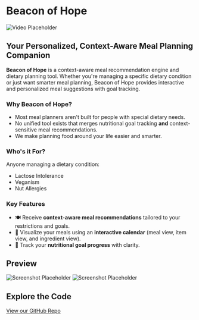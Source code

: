 # Beacon of Hope

![Video Placeholder](https://via.placeholder.com/800x450.png?text=Demo+Video+Coming+Soon)

## Your Personalized, Context-Aware Meal Planning Companion

**Beacon of Hope** is a context-aware meal recommendation engine and dietary planning tool. Whether you're managing a specific dietary condition or just want smarter meal planning, Beacon of Hope provides interactive and personalized meal suggestions with goal tracking.

### Why Beacon of Hope?
- Most meal planners aren't built for people with special dietary needs.
- No unified tool exists that merges nutritional goal tracking **and** context-sensitive meal recommendations.
- We make planning food around your life easier and smarter.

### Who's it For?
Anyone managing a dietary condition:
- Lactose Intolerance
- Veganism
- Nut Allergies

### Key Features
- 🍽️ Receive **context-aware meal recommendations** tailored to your restrictions and goals.
- 📅 Visualize your meals using an **interactive calendar** (meal view, item view, and ingredient view).
- 🎯 Track your **nutritional goal progress** with clarity.

## Preview


![Screenshot Placeholder](https://via.placeholder.com/600x400.png?text=App+Screenshot+1)
![Screenshot Placeholder](https://via.placeholder.com/600x400.png?text=App+Screenshot+2)

## Explore the Code
[View our GitHub Repo](https://github.com/SCCapstone/beacon-of-hope)
